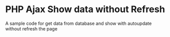 # PHP Ajax Show data without Refresh
A sample code for get data from database and show with autoupdate without refresh the page

